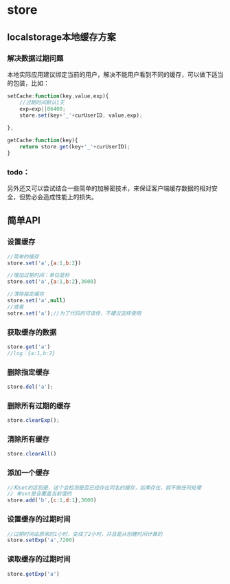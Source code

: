 # store
## localstorage本地缓存方案

### 解决数据过期问题

本地实际应用建议绑定当前的用户，解决不能用户看到不同的缓存，可以做下适当的包装，比如：

```javascript
setCache:function(key,value,exp){
    //过期时间默认1天
    exp=exp||86400;
    store.set(key+'_'+curUserID, value,exp);
    
},

getCache:function(key){
    return store.get(key+'_'+curUserID);
}
```

### todo：

另外还又可以尝试结合一些简单的加解密技术，来保证客户端缓存数据的相对安全，但势必会造成性能上的损失。

## 简单API

### 设置缓存
```javascript
//简单的缓存
store.set('a',{a:1,b:2})

//增加过期时间：单位是秒
store.set('a',{a:1,b:2},3600)

//清除指定缓存
store.set('a',null)
//或者
sotre.set('a');//为了代码的可读性，不建议这样使用
```

### 获取缓存的数据
```javascript
store.get('a')
//log：{a:1,b:2}
```

### 删除指定缓存
```javascript
store.del('a');
```

### 删除所有过期的缓存
```javascript
store.clearExp();
```

### 清除所有缓存
```javascript
store.clearAll()
```

### 添加一个缓存
```javascript
//和set的区别是，这个会检测是否已经存在同名的缓存，如果存在，就不做任何处理
// 单set是会覆盖当前值的
store.add('b',{c:1,d:1},3600)
```
### 设置缓存的过期时间
```javascript
//过期时间由原来的1小时，变成了2小时，并且是从创建时间计算的
store.setExp('a',7200)
```

### 读取缓存的过期时间
```javascript
store.getExp('a')
```


